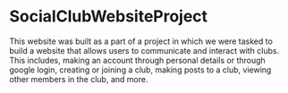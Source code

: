 # SocialClubWebsiteProject
This website was built as a part of a project in which we were tasked to build a website that allows users to communicate and interact with clubs. This includes, making an account through personal details or through google login, creating or joining a club, making posts to a club, viewing other members in the club, and more.
